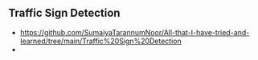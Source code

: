 ## Traffic Sign Detection
- https://github.com/SumaiyaTarannumNoor/All-that-I-have-tried-and-learned/tree/main/Traffic%20Sign%20Detection
- 
